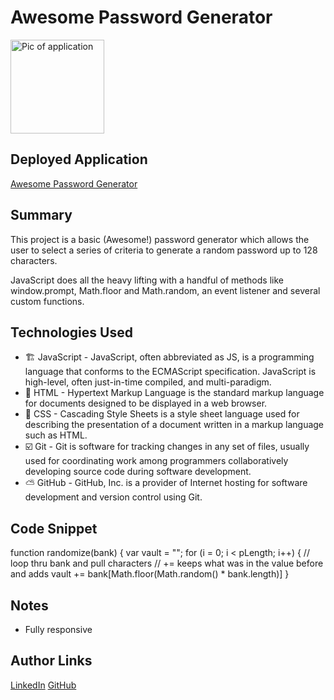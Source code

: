 # Awesome Password Generator

<img src="assets/images/class_portfolio.png" alt="Pic of application"
title="Class Portfolio" width="150" />

## Deployed Application
[Awesome Password Generator](https://darrindevs.github.io/password-generator/)

## Summary 
This project is a basic (Awesome!) password generator which allows the user to select a series of criteria to generate a random password up to 128 characters. 

JavaScript does all the heavy lifting with a handful of methods like window.prompt, Math.floor and Math.random, an event listener and several custom functions. 


## Technologies Used
- 🏗 JavaScript - JavaScript, often abbreviated as JS, is a programming language that conforms to the ECMAScript specification. JavaScript is high-level, often just-in-time compiled, and multi-paradigm.
- 🦴 HTML - Hypertext Markup Language is the standard markup language for documents designed to be displayed in a web browser.
- 👗 CSS - Cascading Style Sheets is a style sheet language used for describing the presentation of a document written in a markup language such as HTML. 
- ☑️ Git - Git is software for tracking changes in any set of files, usually used for coordinating work among programmers collaboratively developing source code during software development.
- ⛅️ GitHub - GitHub, Inc. is a provider of Internet hosting for software development and version control using Git.


## Code Snippet

function randomize(bank) {
 var vault = "";
 for (i = 0; i < pLength; i++) {
  // loop thru bank and pull characters 
  // += keeps what was in the value before and adds 
  vault += bank[Math.floor(Math.random() * bank.length)]
}

## Notes

- Fully responsive

## Author Links
[LinkedIn](https://www.linkedin.com/in/darrinweyers/)
[GitHub](https://github.com/darrindevs)
